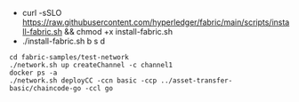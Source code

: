 

* curl -sSLO https://raw.githubusercontent.com/hyperledger/fabric/main/scripts/install-fabric.sh && chmod +x install-fabric.sh
* ./install-fabric.sh b s d

```
cd fabric-samples/test-network
./network.sh up createChannel -c channel1
docker ps -a
./network.sh deployCC -ccn basic -ccp ../asset-transfer-basic/chaincode-go -ccl go
```
